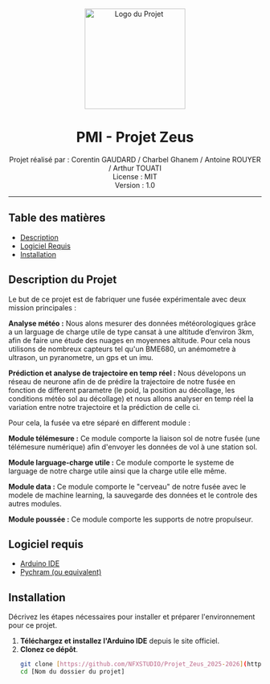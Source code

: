 <p align="center">
  <br>
  <a href="#">
    <img src="Logo_IPSA.png" alt="Logo du Projet" width="200">
  </a>
  <br>
</p>

<h1 align="center">PMI - Projet Zeus </h1>

<p align="center">
  Projet réalisé par : Corentin GAUDARD / Charbel Ghanem / Antoine ROUYER / Arthur TOUATI
  <br>
  License : MIT
  <br>
  Version : 1.0
  <br>
</p>

---

## Table des matières

- [Description](#Description-du-projet)
- [Logiciel Requis](#logiciel-requis)
- [Installation](#installation)

## Description du Projet

Le but de ce projet est de fabriquer une fusée expérimentale avec deux mission principales : 

**Analyse météo :**
Nous alons mesurer des données météorologiques grâce a un larguage de charge utile de type cansat à une altitude d’environ 3km, afin de faire une étude des nuages en moyennes altitude.
Pour cela nous utilisons de nombreux capteurs tel qu'un BME680, un anémometre à ultrason, un pyranometre, un gps et un imu.
 
**Prédiction et analyse de trajectoire en temp réel :**
Nous dévelopons un réseau de neurone afin de de prédire la trajectoire de notre fusée en fonction de different parametre (le poid, la position au décollage, les conditions météo sol au décollage) et nous allons analyser en temp réel la variation entre notre trajectoire et la prédiction de celle ci.

Pour cela, la fusée va etre séparé en different module : 

**Module télémesure :** 
Ce module comporte la liaison sol de notre fusée (une télémesure numérique) afin d'envoyer les données de vol à une station sol.

**Module larguage-charge utile :**
Ce module comporte le systeme de larguage de notre charge utile ainsi que la charge utile elle même.

**Module data :**
Ce module comporte le "cerveau" de notre fusée avec le modele de machine learning, la sauvegarde des données et le controle des autres modules.

**Module poussée :**
Ce module comporte les supports de notre propulseur.

## Logiciel requis

- [Arduino IDE](https://www.arduino.cc/en/software)
- [Pychram (ou equivalent)](https://www.jetbrains.com/pycharm/)

## Installation

Décrivez les étapes nécessaires pour installer et préparer l'environnement pour ce projet.

1. **Téléchargez et installez l'Arduino IDE** depuis le site officiel.
2. **Clonez ce dépôt**.
   ```bash
   git clone [https://github.com/NFXSTUDIO/Projet_Zeus_2025-2026](https://github.com/NFXSTUDIO/Projet_Zeus_2025-2026)
   cd [Nom du dossier du projet]

